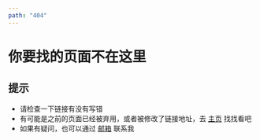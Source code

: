 ```yaml
---
path: "404"
---
```


# 你要找的页面不在这里

## 提示

- 请检查一下链接有没有写错
- 有可能是之前的页面已经被弃用，或者被修改了链接地址，去 [主页](/) 找找看吧
- 如果有疑问，也可以通过 [邮箱](mailto:liangfengning@foxmail.com) 联系我
